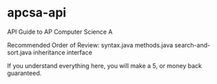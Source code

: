# apcsa-api
API Guide to AP Computer Science A

Recommended Order of Review:
syntax.java 
methods.java
search-and-sort.java
inheritance
interface

If you understand everything here, you will make a 5, or money back guaranteed.
